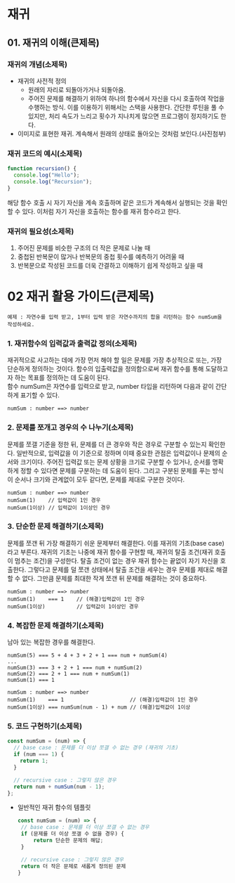 # 재귀

## 01. 재귀의 이해(큰제목)

### 재귀의 개념(소제목)

- 재귀의 사전적 정의
  - 원래의 자리로 되돌아가거나 되돌아옴.
  - 주어진 문제를 해결하기 위하여 하나의 함수에서 자신을 다시 호출하여 작업을 수행하는 방식. 이를 이용하기 위해서는 스택을 사용한다. 간단한 루틴을 풀 수 있지만, 처리 속도가 느리고 횟수가 지나치게 많으면 프로그램이 정지하기도 한다.
- 이미지로 표현한 재귀. 계속해서 원래의 상태로 돌아오는 것처럼 보인다.(사진첨부)

### 재귀 코드의 예시(소제목)

```javascript
function recursion() {
  console.log("Hello");
  console.log("Recursion");
}
```

해당 함수 호출 시 자기 자신을 계속 호출하며 같은 코드가 계속해서 실행되는 것을 확인할 수 있다. 이처럼 자기 자신을 호출하는 함수를 재귀 함수라고 한다.

### 재귀의 필요성(소제목)

1. 주어진 문제를 비슷한 구조의 더 작은 문제로 나눌 때
2. 중첩된 반복문이 많거나 반복문의 중첩 횟수를 예측하기 어려울 때
3. 반복문으로 작성된 코드를 더욱 간결하고 이해하기 쉽게 작성하고 싶을 때

# 02 재귀 활용 가이드(큰제목)

```
예제 : 자연수를 입력 받고, 1부터 입력 받은 자연수까지의 합을 리턴하는 함수 numSum을 작성하세요.
```

### 1. 재귀함수의 입력값과 출력값 정의(소제목)

재귀적으로 사고하는 데에 가장 먼저 해야 할 일은 문제를 가장 추상적으로 또는, 가장 단순하게 정의하는 것이다. 함수의 입출력값을 정의함으로써 재귀 함수를 통해 도달하고자 하는 목표를 정의하는 데 도움이 된다.  
 함수 numSum은 자연수를 입력으로 받고, number 타입을 리턴하며 다음과 같이 간단하게 표기할 수 있다.

```
numSum : number ==> number
```

### 2. 문제를 쪼개고 경우의 수 나누기(소제목)

문제를 쪼갤 기준을 정한 뒤, 문제를 더 큰 경우와 작은 경우로 구분할 수 있는지 확인한다. 일반적으로, 입력값을 이 기준으로 정하며 이때 중요한 관점은 입력값이나 문제의 순서와 크기이다. 주어진 입력값 또는 문제 상황을 크기로 구분할 수 있거나, 순서를 명확하게 정할 수 있다면 문제를 구분하는 데 도움이 된다. 그리고 구분된 문제를 푸는 방식이 순서나 크기와 관계없이 모두 같다면, 문제를 제대로 구분한 것이다.

```
numSum : number ==> number
numSum(1)    // 입력값이 1인 경우
numSum(1이상) // 입력값이 1이상인 경우
```

### 3. 단순한 문제 해결하기(소제목)

문제를 쪼갠 뒤 가장 해결하기 쉬운 문제부터 해결한다. 이를 재귀의 기초(base case)라고 부른다. 재귀의 기초는 나중에 재귀 함수를 구현할 때, 재귀의 탈출 조건(재귀 호출이 멈추는 조건)을 구성한다.
탈출 조건이 없는 경우 재귀 함수는 끝없이 자기 자신을 호출한다. 그렇다고 문제를 덜 쪼갠 상태에서 탈출 조건을 세우는 경우 문제를 제대로 해결할 수 없다. 그만큼 문제를 최대한 작게 쪼갠 뒤 문제를 해결하는 것이 중요하다.

```
numSum : number ==> number
numSum(1)    === 1    // (해결)입력값이 1인 경우
numSum(1이상)          // 입력값이 1이상인 경우
```

### 4. 복잡한 문제 해결하기(소제목)

남아 있는 복잡한 경우를 해결한다.

```
numSum(5) === 5 + 4 + 3 + 2 + 1 === num + numSum(4)
...
numSum(3) === 3 + 2 + 1 === num + numSum(2)
numSum(2) === 2 + 1 === num + numSum(1)
numSum(1) === 1
```

```
numSum : number ==> number
numSum(1)    === 1                     // (해결)입력값이 1인 경우
numSum(1이상) === numSum(num - 1) + num // (해결)입력값이 1이상
```

### 5. 코드 구현하기(소제목)

```javascript
const numSum = (num) => {
  // base case : 문제를 더 이상 쪼갤 수 없는 경우 (재귀의 기초)
  if (num === 1) {
    return 1;
  }

  // recursive case : 그렇지 않은 경우
  return num + numSum(num - 1);
};
```

- 일반적인 재귀 함수의 템플릿

  ```javascript
  const numSum = (num) => {
   // base case : 문제를 더 이상 쪼갤 수 없는 경우
   if (문제를 더 이상 쪼갤 수 없을 경우) {
       return 단순한 문제의 해답;
   }

   // recursive case : 그렇지 않은 경우
   return 더 작은 문제로 새롭게 정의된 문제
  }
  ```
